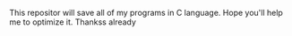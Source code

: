 This repositor will save all of my programs in C language. Hope you'll help me to optimize it. Thankss already
